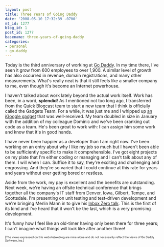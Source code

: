 ```yaml
---
layout: post
title: Three Years of Going Daddy
date: '2008-05-10 17:32:39 -0700'
mt_id: 1277
blog_id: 1
post_id: 1277
basename: three-years-of-going-daddy
categories:
- personal
- go-daddy
---
```

<p>
Today is the third anniversary of working at <a href="http://www.godaddy.com/">Go Daddy</a>. In my time there, I've seen it grow from 600 employees to over 1,900. A similar level of growth has also occurred in revenue, domain registrations, and many other measurements. What's really neat is that it still feels like a smaller company to me, even though it's become an Internet powerhouse.
</p>
<p>
I haven't talked about work lately beyond the actual work itself. Work has been, in a word, <strong>splendid</strong>! As I mentioned not too long ago, I transferred from the Quick Blogcast team to start a new team that I think is officially called the Gadgets Team. For a while, it was just me and I whipped up <a href="/2008/01/08/my-new-new-thing.aspx">an iGoogle gadget</a> that was well-received. My team doubled in size in January with the addition of my colleague Dominic and we've been cranking out code as a team. He's been great to work with: I can assign him some work and know that it's in good hands.
</p>
<p>
I have never been happier as a developer than I am right now. I've been working on an entry about why I like my job so much but I haven't been able to be sufficiently specific to make it comprehensible. I've got eight projects on my plate that I'm either coding or managing and I can't talk about any of them. I will when I can. Suffice it to say, they're exciting and challenging and engrossing. And they're so varied that I could continue at this rate for years and years without ever getting bored or restless.
</p>
<p>
Aside from the work, my pay is excellent and the benefits are outstanding. Next week, we're having an offsite technical conference that brings together all the company's IT staff from Denver, Iowa, Gilbert, Tempe, and Scottsdale. I'm presenting on unit testing and test-driven development and we're bringing Merlin Mann in to give his <a href="http://video.google.com/videoplay?docid=973149761529535925">Inbox Zero talk</a>. This is the first of its kind and I've heard that it won't be the last, which is a very promising development.
</p>
<p>
It's funny how I feel like an old-timer having only been there for three years; I can't imagine what things will look like after another three!
</p>
<p style="font-size:xx-small;">
[The views expressed on this website/weblog are mine alone and do not necessarily reflect the views of Go Daddy Software, Inc.]
</p>
